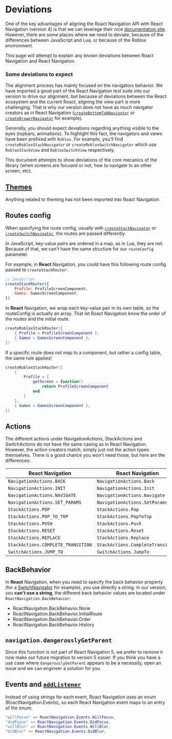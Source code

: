 # Deviations

One of the key advantages of aligning the Roact Navigation API with React Navigation (version 4) is that we can leverage their nice [documentation site](https://reactnavigation.org/docs/4.x/getting-started). However, there are some places where we need to deviate, because of the differences between JavaScript and Lua, or because of the Roblox environment.

This page will attempt to explain any known deviations between Roact Navigation and React Navigation.

### Some deviations to expect

The alignment process has mainly focused on the navigators behavior. We have imported a good part of the React Navigation test suite into our version to drive our alignment, but because of deviations between the React ecosystem and the current Roact, aligning the view part is more challenging. That is why our version does not have as much navigator creators as in React Navigation  ([`createBottomTabNavigator`](https://reactnavigation.org/docs/4.x/bottom-tab-navigator) or [`createDrawerNavigator`](https://reactnavigation.org/docs/4.x/drawer-navigator) for example).

Generally, you should expect deviations regarding anything visible to the eyes (topbars, animations). To highlight this fact, the navigators and views have been prefixed with `Roblox`. For example, you'll find `createRobloxStackNavigator` or `createRobloxSwitchNavigator` which use `RobloxStackView` and `RobloxSwitchView` respectively.

This document attempts to show deviations of the core mecanics of the library (when screens are focused or not, how to navigate to an other screen, etc).

## [Themes](https://reactnavigation.org/docs/4.x/themes)

Anything related to theming has not been imported into Roact Navigation.

## Routes config

When specifying the route config, usually with [`createStackNavigator`](https://reactnavigation.org/docs/4.x/stack-navigator/#routeconfigs) or [`createSwitchNavigator`](https://reactnavigation.org/docs/4.x/switch-navigator/#routeconfigs), the routes are passed differently.

In JavaScript, key-value pairs are ordered in a map, as in Lua, they are not. Because of that, we can't have the same structure for our `routeConfig` parameter.

For example, in **React** Navigation, you could have this following route config passed to `createStackRouter`:

```js
// JavaScript
createStackRouter({
	Profile: ProfileScreenComponent,
	Games: GamesScreenComponent,
})
```

In **Roact** Navigation, we wrap each key-value pair in its own table, so the routeConfig is actually an array. That let Roact Navigation know the order of the routes and the initial route.

```lua
createRobloxStackRouter({
	{ Profile = ProfileScreenComponent },
	{ Games = GamesScreenComponent },
})
```

If a specific route does not map to a component, but rather a config table, the same rule applies!

```lua
createRobloxStackRouter({
	{
		Profile = {
			getScreen = function()
				return ProfileScreenComponent
			end
		}
	},
	{ Games = GamesScreenComponent },
})
```

## Actions

The different actions under NavigationActions, StackActions and SwitchActions do not have the same casing as in React Navigation. However, the action creators match, simply just not the action types themselves. There is a good chance you won't need those, but here are the differences:

| React Navigation | Roact Navigation |
| -- | -- |
| `NavigationActions.BACK` | `NavigationActions.Back` |
| `NavigationActions.INIT` | `NavigationActions.Init` |
| `NavigationActions.NAVIGATE` | `NavigationActions.Navigate` |
| `NavigationActions.SET_PARAMS` | `NavigationActions.SetParams` |
| `StackActions.POP` | `StackActions.Pop` |
| `StackActions.POP_TO_TOP` | `StackActions.PopToTop` |
| `StackActions.PUSH` | `StackActions.Push` |
| `StackActions.RESET` | `StackActions.Reset` |
| `StackActions.REPLACE` | `StackActions.Replace` |
| `StackActions.COMPLETE_TRANSITION` | `StackActions.CompleteTransition` |
| `SwitchActions.JUMP_TO` | `SwitchActions.JumpTo` |

## BackBehavior

In **React** Navigation, when you need to specify the back behavior property (for a [SwitchNavigator](https://reactnavigation.org/docs/4.x/switch-navigator/#switchnavigatorconfig) for example), you use directly a string. In our version, you **can't use a string**, the different back behavior values are located under `RoactNavigation.BackBehavior`:

  - RoactNavigation.BackBehavior.None
  - RoactNavigation.BackBehavior.InitialRoute
  - RoactNavigation.BackBehavior.Order
  - RoactNavigation.BackBehavior.History

## `navigation.dangerouslyGetParent`

Since this function is not part of React Navigation 5, we prefer to remove it now make our future migration to version 5 easier. If you think you have a use case where `dangerouslyGetParent` appears to be a necessity, open an issue and we can engineer a solution for you.

## Events and [`addListener`](https://reactnavigation.org/docs/4.x/navigation-prop#addlistener---subscribe-to-updates-to-navigation-lifecycle)

Instead of using strings for each event, Roact Navigation uses an enum (RoactNavigation.Events), so each React Navigation event maps to an entry of the enum:

```lua
"willFocus" => RoactNavigation.Events.WillFocus,
"didFocus" => RoactNavigation.Events.DidFocus,
"willBlur" => RoactNavigation.Events.WillBlur,
"didBlur" => RoactNavigation.Events.DidBlur,
```
